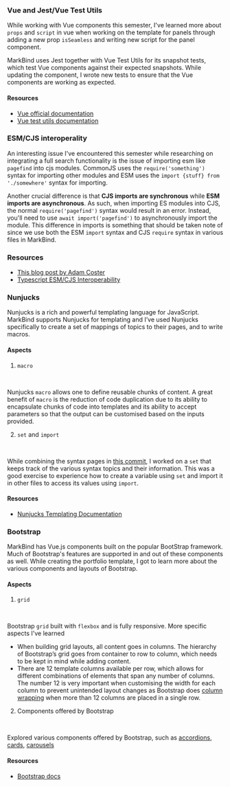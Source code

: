 ### Vue and Jest/Vue Test Utils

While working with Vue components this semester, I've learned more about `props` and `script` in vue when working on the template for panels through adding a new prop `isSeamless` and writing new script for the panel component.

MarkBind uses Jest together with Vue Test Utils for its snapshot tests, which test Vue components against their expected snapshots. While updating the component, I wrote new tests to ensure that the Vue components are working as expected. 

#### Resources
- [Vue official documentation](https://vuejs.org/guide/introduction.html)
- [Vue test utils documentation](https://v1.test-utils.vuejs.org/)

### ESM/CJS interoperality

An interesting issue I've encountered this semester while researching on integrating a full search functionality is the issue of importing esm like `pagefind` into cjs modules. CommonJS uses the `require('something')` syntax for importing other modules and ESM uses the `import {stuff} from './somewhere'` syntax for importing. 

Another crucial difference is that **CJS imports are synchronous** while **ESM imports are asynchronous**. As such, when importing ES modules into CJS, the normal `require('pagefind')` syntax would result in an error. Instead, you'll need to use `await import('pagefind')` to asynchronously import the module. This difference in imports is something that should be taken note of since we use both the ESM `import` syntax and CJS `require` syntax in various files in MarkBind.

### Resources
- [This blog post by Adam Coster](https://adamcoster.com/blog/commonjs-and-esm-importexport-compatibility-examples)
- [Typescript ESM/CJS Interoperability](https://www.typescriptlang.org/docs/handbook/modules/appendices/esm-cjs-interop.html)


### Nunjucks

Nunjucks is a rich and powerful templating language for JavaScript. MarkBind supports Nunjucks for templating and I’ve used Nunjucks specifically to create a set of mappings of topics to their pages, and to write macros.

#### Aspects
1. `macro`
<br/>

Nunjucks `macro` allows one to define reusable chunks of content. A great benefit of `macro` is the reduction of code duplication due to its ability to encapsulate chunks of code into templates and its ability to accept parameters so that the output can be customised based on the inputs provided.

2. `set` and `import`
<br/>

While combining the syntax pages in [this commit](https://github.com/jingting1412/markbind/commit/a44bdaa163ab457753e8e737711b2843dbcc9512), I worked on a `set` that keeps track of the various syntax topics and their information. This was a good exercise to experience how to create a variable using `set` and import it in other files to access its values using `import`.

#### Resources
- [Nunjucks Templating Documentation](https://mozilla.github.io/nunjucks/templating.html)

### Bootstrap

MarkBind has Vue.js components built on the popular BootStrap framework. Much of Bootstrap's features are supported in and out of these components as well. While creating the portfolio template, I got to learn more about the various components and layouts of Bootstrap. 

#### Aspects

1. `grid`
<br/>

Bootstrap `grid` built with `flexbox` and is fully responsive. More specific aspects I've learned
- When building grid layouts, all content goes in columns. The hierarchy of Bootstrap’s grid goes from container to row to column, which needs to be kept in mind while adding content.
- There are 12 template columns available per row, which allows for different combinations of elements that span any number of columns. The number 12 is very important when customising the width for each column to prevent unintended layout changes as Bootstrap does [column wrapping](https://getbootstrap.com/docs/5.3/layout/columns/#column-wrapping) when more than 12 columns are placed in a single row.

2. Components offered by Bootstrap
<br/>

Explored various components offered by Bootstrap, such as [accordions](https://getbootstrap.com/docs/5.3/components/accordion/), [cards](https://getbootstrap.com/docs/5.3/components/card/), [carousels](https://getbootstrap.com/docs/5.3/components/carousel/)

#### Resources

- [Bootstrap docs](https://getbootstrap.com/docs/5.3/getting-started/introduction/)


